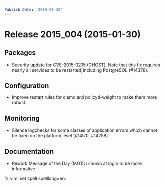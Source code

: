 ```yaml
---
Publish Date: '2015-01-30'
---
```


# Release 2015_004 (2015-01-30)

## Packages

- Security update for CVE-2015-0235 (GHOST). Note that this fix requires nearly
  all services to be restarted, including PostgreSQL (#14378).

## Configuration

- Improve restart rules for clamd and policyd-weight to make them more robust.

## Monitoring

- Silence logchecks for some classes of application errors which cannot be fixed
  on the platform level (#14170, #14258).

## Documentation

- Rework Message of the Day (MOTD) shown at login to be more informative.

% vim: set spell spelllang=en:
